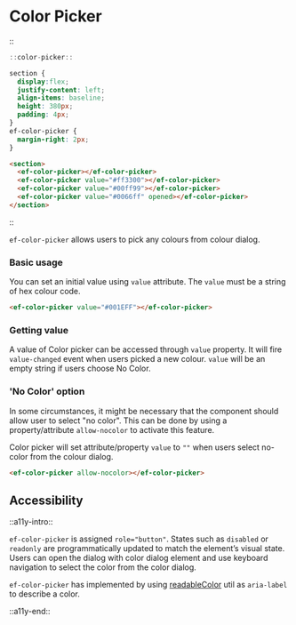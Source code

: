 <!--
type: page
title: Color Picker
location: ./elements/color-picker
layout: default
-->

# Color Picker
::
```javascript
::color-picker::
```
```css
section {
  display:flex;
  justify-content: left;
  align-items: baseline;
  height: 380px;
  padding: 4px;
}
ef-color-picker {
  margin-right: 2px;
}
```
```html
<section>
  <ef-color-picker></ef-color-picker>
  <ef-color-picker value="#ff3300"></ef-color-picker>
  <ef-color-picker value="#00ff99"></ef-color-picker>
  <ef-color-picker value="#0066ff" opened></ef-color-picker>
</section>
```
::

`ef-color-picker` allows users to pick any colours from colour dialog.

### Basic usage
You can set an initial value using `value` attribute. The `value` must be a string of hex colour code.

```html
<ef-color-picker value="#001EFF"></ef-color-picker>
```

### Getting value
A value of Color picker can be accessed through `value` property. It will fire `value-changed` event when users picked a new colour. `value` will be an empty string if users choose No Color.

### 'No Color' option
In some circumstances, it might be necessary that the component should allow user to select "no color". This can be done by using a property/attribute `allow-nocolor` to activate this feature.

Color picker will set attribute/property `value` to `""` when users select no-color from the colour dialog.

```html
<ef-color-picker allow-nocolor></ef-color-picker>
```

## Accessibility
::a11y-intro::

`ef-color-picker` is assigned `role="button"`. States such as `disabled` or `readonly` are programmatically updated to match the element’s visual state. Users can open the dialog with color dialog element and use keyboard navigation to select the color from the color dialog.

`ef-color-picker` has implemented by using [readableColor](https://github.com/Refinitiv/refinitiv-ui/tree/v6/packages/utils#color-helper) util as `aria-label` to describe a color.

::a11y-end::
